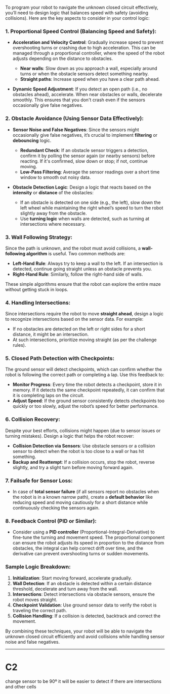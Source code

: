 To program your robot to navigate the unknown closed circuit effectively, you’ll need to design logic that balances speed with safety (avoiding collisions). Here are the key aspects to consider in your control logic:

### 1. **Proportional Speed Control (Balancing Speed and Safety)**:
   - **Acceleration and Velocity Control**: Gradually increase speed to prevent overshooting turns or crashing due to high acceleration. This can be managed through a proportional controller, where the speed of the robot adjusts depending on the distance to obstacles.
     - **Near walls**: Slow down as you approach a wall, especially around turns or when the obstacle sensors detect something nearby.
     - **Straight paths**: Increase speed when you have a clear path ahead.

   - **Dynamic Speed Adjustment**: If you detect an open path (i.e., no obstacles ahead), accelerate. When near obstacles or walls, decelerate smoothly. This ensures that you don't crash even if the sensors occasionally give false negatives.

### 2. **Obstacle Avoidance (Using Sensor Data Effectively)**:
   - **Sensor Noise and False Negatives**: Since the sensors might occasionally give false negatives, it’s crucial to implement **filtering** or **debouncing** logic.
     - **Redundant Check**: If an obstacle sensor triggers a detection, confirm it by polling the sensor again (or nearby sensors) before reacting. If it's confirmed, slow down or stop; if not, continue moving.
     - **Low-Pass Filtering**: Average the sensor readings over a short time window to smooth out noisy data.

   - **Obstacle Detection Logic**: Design a logic that reacts based on the **intensity** or **distance** of the obstacles:
     - If an obstacle is detected on one side (e.g., the left), slow down the left wheel while maintaining the right wheel’s speed to turn the robot slightly away from the obstacle.
     - Use **turning logic** when walls are detected, such as turning at intersections where necessary.
  
### 3. **Wall Following Strategy**:
   Since the path is unknown, and the robot must avoid collisions, a **wall-following algorithm** is useful. Two common methods are:
   - **Left-Hand Rule**: Always try to keep a wall to the left. If an intersection is detected, continue going straight unless an obstacle prevents you.
   - **Right-Hand Rule**: Similarly, follow the right-hand side of walls.

   These simple algorithms ensure that the robot can explore the entire maze without getting stuck in loops.

### 4. **Handling Intersections**:
   Since intersections require the robot to move **straight ahead**, design a logic to recognize intersections based on the sensor data. For example:
   - If no obstacles are detected on the left or right sides for a short distance, it might be an intersection.
   - At such intersections, prioritize moving straight (as per the challenge rules).

### 5. **Closed Path Detection with Checkpoints**:
   The ground sensor will detect checkpoints, which can confirm whether the robot is following the correct path or completing a lap. Use this feedback to:
   - **Monitor Progress**: Every time the robot detects a checkpoint, store it in memory. If it detects the same checkpoint repeatedly, it can confirm that it is completing laps on the circuit.
   - **Adjust Speed**: If the ground sensor consistently detects checkpoints too quickly or too slowly, adjust the robot’s speed for better performance.

### 6. **Collision Recovery**:
   Despite your best efforts, collisions might happen (due to sensor issues or turning mistakes). Design a logic that helps the robot recover:
   - **Collision Detection via Sensors**: Use obstacle sensors or a collision sensor to detect when the robot is too close to a wall or has hit something.
   - **Backup and Reattempt**: If a collision occurs, stop the robot, reverse slightly, and try a slight turn before moving forward again.

### 7. **Failsafe for Sensor Loss**:
   - In case of **total sensor failure** (if all sensors report no obstacles when the robot is in a known narrow path), create a **default behavior** like reducing speed and moving cautiously for a short distance while continuously checking the sensors again.

### 8. **Feedback Control (PID or Similar)**:
   - Consider using a **PID controller** (Proportional-Integral-Derivative) to fine-tune the turning and movement speed. The proportional component can ensure the robot adjusts its speed in proportion to the distance from obstacles, the integral can help correct drift over time, and the derivative can prevent overshooting turns or sudden movements.

### Sample Logic Breakdown:
1. **Initialization**: Start moving forward, accelerate gradually.
2. **Wall Detection**: If an obstacle is detected within a certain distance threshold, decelerate and turn away from the wall.
3. **Intersections**: Detect intersections via obstacle sensors, ensure the robot moves straight.
4. **Checkpoint Validation**: Use ground sensor data to verify the robot is traveling the correct path.
5. **Collision Handling**: If a collision is detected, backtrack and correct the movement.

By combining these techniques, your robot will be able to navigate the unknown closed circuit efficiently and avoid collisions while handling sensor noise and false negatives.



---

# C2
change sensor to be 90º it will be easier to detect if there are intersections and other cells